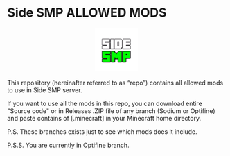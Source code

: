 #   Side SMP ALLOWED MODS
<p align="center">
  <img width="100" height="100" src="/side_logo.jpg">
</p>

This repository (hereinafter referred to as “repo”) contains all allowed mods to use in Side SMP server.

If you want to use all the mods in this repo, you can download entire "Source code" or in Releases .ZIP file of any branch (Sodium or Optifine) and paste contains of [.minecraft] in your Minecraft home directory.

P.S. These branches exists just to see which mods does it include.

P.S.S. You are currently in Optifine branch.
